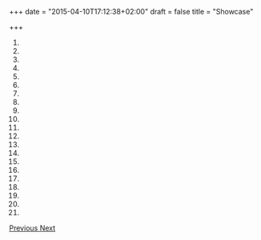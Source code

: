 +++
date = "2015-04-10T17:12:38+02:00"
draft = false
title = "Showcase"

+++

<div id="carousel" class="carousel slide" data-ride="carousel">
  <ol class="carousel-indicators hidden-xs">
	<li data-target="#carousel" data-slide-to="0" class="active"></li>
	<li data-target="#carousel" data-slide-to="1"></li>
	<li data-target="#carousel" data-slide-to="3"></li>
	<li data-target="#carousel" data-slide-to="4"></li>
	<li data-target="#carousel" data-slide-to="5"></li>
	<li data-target="#carousel" data-slide-to="6"></li>
	<li data-target="#carousel" data-slide-to="7"></li>
	<li data-target="#carousel" data-slide-to="8"></li>
	<li data-target="#carousel" data-slide-to="9"></li>
	<li data-target="#carousel" data-slide-to="10"></li>
	<li data-target="#carousel" data-slide-to="11"></li>
	<li data-target="#carousel" data-slide-to="12"></li>
	<li data-target="#carousel" data-slide-to="13"></li>
	<li data-target="#carousel" data-slide-to="14"></li>
	<li data-target="#carousel" data-slide-to="15"></li>
	<li data-target="#carousel" data-slide-to="16"></li>
	<li data-target="#carousel" data-slide-to="17"></li>
	<li data-target="#carousel" data-slide-to="18"></li>
	<li data-target="#carousel" data-slide-to="19"></li>
	<li data-target="#carousel" data-slide-to="20"></li>
	<li data-target="#carousel" data-slide-to="21"></li>
  </ol>
  <div class="carousel-inner" role="listbox">
  	<div class="item active">
	  <img src="/img/showcase4.jpg" alt="">
	</div>
	<div class="item ">
	  <img src="/img/showcase1.jpg" alt="">
	</div>
	<div class="item">
	  <img src="/img/showcase2.jpg" alt="">
	</div>
	<div class="item ">
	  <img src="/img/showcase3.jpg" alt="">
	</div>
	<div class="item">
	  <img src="/img/showcase5.jpg" alt="">
	</div>
	<div class="item">
	  <img src="/img/showcase6.jpg" alt="">
	</div>
	<div class="item">
	  <img src="/img/showcase7.jpg" alt="">
	</div>
	<div class="item">
	  <img src="/img/showcase8.jpg" alt="">
	</div>
	<div class="item">
	  <img src="/img/showcase9.jpg" alt="">
	</div>
	<div class="item">
	  <img src="/img/showcase10.jpg" alt="">
	</div>
	<div class="item">
	  <img src="/img/showcase11.jpg" alt="">
	</div>
	<div class="item">
	  <img src="/img/showcase12.jpg" alt="">
	</div>
	<div class="item">
	  <img src="/img/showcase13.jpg" alt="">
	</div>
	<div class="item">
	  <img src="/img/showcase14.jpg" alt="">
	</div>
	<div class="item">
	  <img src="/img/showcase15.jpg" alt="">
	</div>
	<div class="item">
	  <img src="/img/showcase16.jpg" alt="">
	</div>
	<div class="item">
	  <img src="/img/showcase17.jpg" alt="">
	</div>
	<div class="item">
	  <img src="/img/showcase18.jpg" alt="">
	</div>
	<div class="item">
	  <img src="/img/showcase19.jpg" alt="">
	</div>
	<div class="item">
	  <img src="/img/showcase20.jpg" alt="">
	</div>
	<div class="item">
	  <img src="/img/showcase21.jpg" alt="">
	</div>
  </div>
  <a class="left carousel-control" href="#carousel" role="button" data-slide="prev">
	<span class="fa fa-chevron-circle-left fa-lg" aria-hidden="true"></span>
	<span class="sr-only">Previous</span>
  </a>
  <a class="right carousel-control" href="#carousel" role="button" data-slide="next">
	<span class="fa fa-chevron-circle-right fa-lg" aria-hidden="true"></span>
	<span class="sr-only">Next</span>
  </a>
</div>